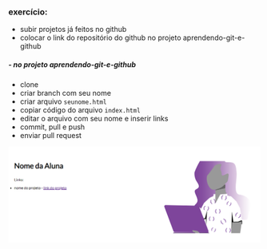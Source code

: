 ### exercício:
* subir projetos já feitos no github
* colocar o link do repositório do github no projeto aprendendo-git-e-github

##### - no projeto aprendendo-git-e-github
  * clone 
  * criar branch com seu nome
  * criar arquivo `seunome.html`
  * copiar código do arquivo `index.html`
  * editar o arquivo com seu nome e inserir links
  * commit, pull e push
  * enviar pull request

![imagem do arquivo index.html renderizado](./img/readme-img.png)

